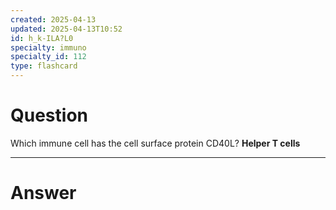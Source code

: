 ```yaml
---
created: 2025-04-13
updated: 2025-04-13T10:52
id: h_k-ILA?L0
specialty: immuno
specialty_id: 112
type: flashcard
---
```


# Question
Which immune cell has the cell surface protein CD40L?    **Helper T cells**

---

# Answer
